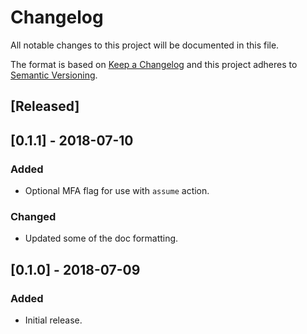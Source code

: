 # Changelog

All notable changes to this project will be documented in this file.

The format is based on [Keep a Changelog](http://keepachangelog.com/en/1.0.0/)
and this project adheres to [Semantic Versioning](http://semver.org/spec/v2.0.0.html).

## [Released]

## [0.1.1] - 2018-07-10

### Added

- Optional MFA flag for use with `assume` action.

### Changed

- Updated some of the doc formatting.

## [0.1.0] - 2018-07-09

### Added

- Initial release.